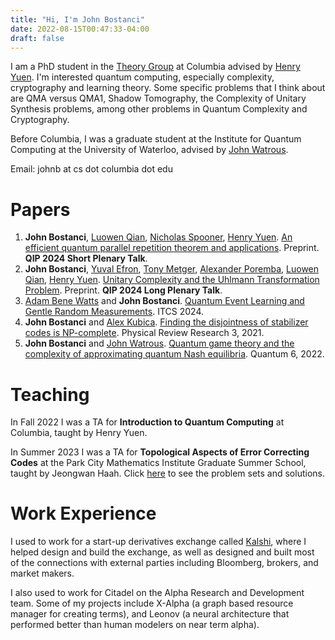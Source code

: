 ```yaml
---
title: "Hi, I'm John Bostanci"
date: 2022-08-15T00:47:33-04:00
draft: false
---
```

I am a PhD student in the [Theory Group](https://theory.cs.columbia.edu/) at Columbia advised by [Henry Yuen](https://henryyuen.net/).  I'm interested quantum computing, especially complexity, cryptography and learning theory.  Some specific problems that I think about are QMA versus QMA1, Shadow Tomography, the Complexity of Unitary Synthesis problems, among other problems in Quantum Complexity and Cryptography. 

Before Columbia, I was a graduate student at the Institute for Quantum Computing at the University of Waterloo, advised by [John Watrous](https://johnwatrous.com/).

Email: johnb at cs dot columbia dot edu

# Papers
1. __John Bostanci__, [Luowen Qian](https://cs-people.bu.edu/luowenq/), [Nicholas Spooner](https://spooner.cc), [Henry Yuen](https://henryyuen.net).  [An efficient quantum parallel repetition theorem and applications](https://arxiv.org/abs/2311.10681). Preprint. __QIP 2024 Short Plenary Talk__.
2. __John Bostanci__, [Yuval Efron](https://zxrtde.github.io/), [Tony Metger](https://scholar.google.com/citations?user=sgcI--IAAAAJ&hl=en), [Alexander Poremba](http://www.its.caltech.edu/~aporemba/), [Luowen Qian](https://cs-people.bu.edu/luowenq/), [Henry Yuen](https://henryyuen.net). [Unitary Complexity and the Uhlmann Transformation Problem](https://arxiv.org/abs/2306.13073). Preprint. __QIP 2024 Long Plenary Talk__.
3. [Adam Bene Watts](https://www.adambenewatts.ca/) and __John Bostanci__. [Quantum Event Learning and Gentle Random Measurements](https://arxiv.org/abs/2210.09155).  ITCS 2024.
4. __John Bostanci__ and [Alex Kubica](https://scholar.google.com/citations?user=D8VDo7YAAAAJ&hl=en). [Finding the disjointness of stabilizer codes is NP-complete](https://arxiv.org/abs/2108.04738). Physical Review Research 3, 2021.
5. __John Bostanci__ and [John Watrous](https://johnwatrous.com/). [Quantum game theory and the complexity of approximating quantum Nash equilibria](https://arxiv.org/abs/2102.00512). Quantum 6, 2022.

# Teaching
In Fall 2022 I was a TA for __Introduction to Quantum Computing__ at Columbia, taught by Henry Yuen.

In Summer 2023 I was a TA for __Topological Aspects of Error Correcting Codes__ at the Park City Mathematics Institute Graduate Summer School, taught by Jeongwan Haah.  Click [here](pcmi) to see the problem sets and solutions.

# Work Experience
I used to work for a start-up derivatives exchange called [Kalshi](https://kalshi.com/), where I helped design and build the exchange, as well as designed and built most of the connections with external parties including Bloomberg, brokers, and market makers.   

I also used to work for Citadel on the Alpha Research and Development team.  Some of my projects include X-Alpha (a graph based resource manager for creating terms), and Leonov (a neural architecture that performed better than human modelers on near term alpha).  
